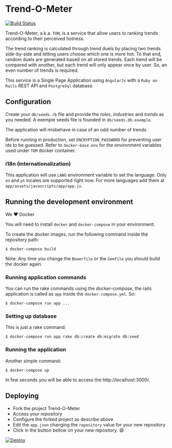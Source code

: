 # Trend-O-Meter

[![Build Status](https://travis-ci.org/pmaia/tom.svg?branch=master)](https://travis-ci.org/pmaia/tom)

Trend-O-Meter, a.k.a. `TOM`, is a service that allow users to ranking trends according to their perceived hotness.

The trend ranking is calculated through trend duels by placing two trends side-by-side and letting users choose which one is more hot.
To that end, random duels are generated based on all stored trends. Each trend will be compared with another, but each trend will only appear once by user. So, an even number of trends is required.

This service is a Single Page Application using `AngularJs` with a `Ruby on Rails` REST
API and `PostgreSql` database.

## Configuration

Create your `db/seeds.rb` file and provide the 
*roles*, *industries* and *trends* as you needed. A exemple seeds file
is founded in `db/seeds.db.exemple`.

The application will misbehave in case of an odd number of trends.

Before running in production, set `ENCRYPTION_PASSWORD` for preventing user ids
to be guessed. Refer to `docker-base.env` for the environment variables used
under `TOM` docker container.

### i18n (internationalization)

This application will use `LANG` environment variable to set the language. 
Only `en` and `pt` locales are supported right now. For more languages add them
at `app/assets/javascripts/app/app.js`.

## Running the development environment

We :heart: Docker

You will need to install `docker` and `docker-compose` in your environment.

To create the docker images, run the following command inside the repository path:

    $ docker-compose build

Note: Any time you change the `Bowerfile` or the `Gemfile` you should build the docker
again.

### Running application commands

You can run the rake commands using the docker-compose, the rails application
is called as `app` inside the `docker-compose.yml`. So:

    $ docker-compose run app ...

### Setting up database

This is just a rake command:

    $ docker-compose run app rake db:create db:migrate db:seed

### Running the application

Another simple command:

    $ docker-compose up

In few seconds you will be able to access the http://localhost:3000/.


## Deploying

* Fork the project Trend-O-Meter
* Access your repository
* Configure the forked project as describe above
* Edit the `app.json` changing the `repository` value for your new repository
* Click in the button bellow on your new repository. :smile:

[![Deploy](https://www.herokucdn.com/deploy/button.png)](https://heroku.com/deploy)
